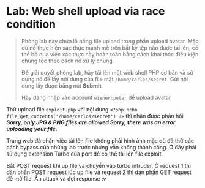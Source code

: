 # Lab: Web shell upload via race condition

> Phòng lab này chứa lỗ hổng file upload trong phần upload avatar. Mặc dù nó thực hiện xác thực mạnh mẽ trên bất kỳ tệp nào được tải lên, có thể bỏ qua việc xác thực này hoàn toàn bằng cách khai thác điều kiện chủng tộc theo cách nó xử lý chúng.
> 
> Để giải quyết phòng lab, hãy tải lên một web shell PHP cơ bản và sử dụng nó để lấy nội dung của file mật `/home/carlos/secret`. Gửi nội dung lấy được bằng nút **Submit**
>
> Hãy đăng nhập vào account `wiener:peter` để upload avatar

Thử upload file `exploit.php` với nội dung `<?php echo file_get_contents('/home/carlos/secret') ?>` thì nhận được phản hồi ***Sorry, only JPG & PNG files are allowed Sorry, there was an error uploading your file.***

Trang web đã chặn việc tải lên file không phải hình ảnh mặc dù đã thử các cách bypass của những lab trước nhưng vẫn không thành công. Ở đây phải sử dụng extension Turbo của port để có thể tải lên file exploit. 

Bắt POST request khi up file và chuyển vào turbo intruder. Ở request 1 thì dán phần POST request lúc up file và request 2 thì dán phần GET request để mở file. Ấn attack và đợi response :v 
